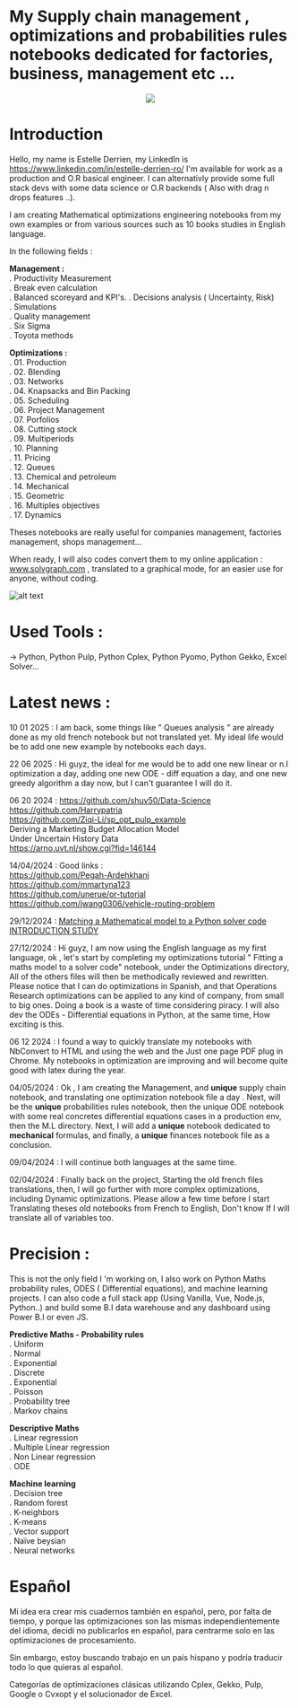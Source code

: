 # My Supply chain management , optimizations and probabilities rules notebooks dedicated for factories, business, management etc ...
<p align="center" >
  <img  src="https://github.com/estellederrien/python-data-science/blob/master/operationsresearch.png" >
</p>

# Introduction

Hello, my name is Estelle Derrien, my LinkedIn is https://www.linkedin.com/in/estelle-derrien-ro/
I'm available for work  as a production and O.R basical engineer. I can alternativly provide some full stack devs with some data science or O.R backends ( Also with drag n drops features ..).

I am creating Mathematical optimizations engineering notebooks from my own examples or from various sources such
as 10 books studies in English language.

In the following fields :

<b>Management :</b><br>
. Productivity Measurement<br>
. Break even calculation<br>
. Balanced scoreyard and KPI's.
. Decisions analysis ( Uncertainty, Risk)<br>
. Simulations<br>
. Quality management<br>
. Six Sigma<br>
. Toyota methods<br>


<b>Optimizations :</b><br>
. 01. Production<br>
. 02. Blending <br>
. 03. Networks <br>
. 04. Knapsacks and Bin Packing <br>
. 05. Scheduling <br>
. 06. Project Management<br>
. 07. Porfolios<br>
. 08. Cutting stock<br>
. 09. Multiperiods <br>
. 10. Planning<br>
. 11. Pricing<br>
. 12. Queues<br>
. 13. Chemical and petroleum<br>
. 14. Mechanical<br>
. 15. Geometric<br>
. 16. Multiples objectives<br>
. 17. Dynamics<br>

Theses notebooks are really useful for companies management, factories management, shops management...

When ready, I will also codes convert them to my online application : www.solvgraph.com , translated to a graphical mode, for an easier use for anyone, without coding.


![alt text](http://www.solvgraph.com/static/img/output-onlinepngtools.213abb5a.png)


# Used Tools :
-> Python, Python Pulp, Python Cplex, Python Pyomo, Python Gekko, Excel Solver...

# Latest news : 

10 01 2025 : I am back, some things like " Queues analysis " are already done as my old french notebook but not translated yet. My ideal life would be to add one new example by notebooks each days.

22 06 2025 : Hi guyz, the ideal for me would be to add one new linear or n.l optimization a day, adding one new ODE - diff equation a day, and one new greedy algorithm a day now, but I can't guarantee I will do it. 

06 20 2024 :
https://github.com/shuv50/Data-Science <br>
https://github.com/Harrypatria<br>
https://github.com/Ziqi-Li/sp_opt_pulp_example<br>
Deriving a Marketing Budget Allocation Model<br>
Under Uncertain History Data<br>
https://arno.uvt.nl/show.cgi?fid=146144<br>


14/04/2024 : Good links : <br>
https://github.com/Pegah-Ardehkhani <br>
https://github.com/mmartyna123<br>
https://github.com/unerue/or-tutorial<br>
https://github.com/jwang0306/vehicle-routing-problem<br>

29/12/2024 : [Matching a Mathematical model to a Python solver code INTRODUCTION STUDY](https://github.com/estellederrien/python-optimizations/blob/main/02.%20Optimizations/02.%20Linear%20combinatorial%20optimizations%20-%20Matching%20a%20mathematical%20model%20to%20a%20solver%20code.ipynb)


27/12/2024 : Hi guyz, I am now using the English language as my first language, ok , let's start by completing my optimizations tutorial " Fitting a maths model to a solver code" notebook, under the Optimizations directory, All of the others  files will then be methodically reviewed and rewritten. Please notice that I can do optimizations in Spanish, and that Operations Research optimizations can be applied to any kind of company, from small to big ones. Doing a book is a waste of time considering piracy. I will also dev the ODEs - Differential equations in Python, at the same time, How exciting is this.

06 12 2024 : I found a way to quickly translate my notebooks with NbConvert to HTML and using the web and the Just one page PDF plug in Chrome. My notebooks in optimization are improving and will become quite good with latex during the year.

04/05/2024 : Ok , I am creating the Management, and <b> unique </b> supply chain notebook, and translating one optimization notebook file a day . Next, will be the <b>unique</b> probabilities rules notebook, then the unique ODE notebook with some real concretes differential equations cases in a production env, then the M.L directory. Next, I will add a <b>unique</b> notebook dedicated to <b>mechanical</b> formulas, and finally, a <b>unique</b> finances notebook file as a conclusion.

09/04/2024 : I will continue both languages at the same time.

02/04/2024 : Finally back on the project, Starting the old french files translations, then, I will go further with more complex optimizations, including Dynamic optimizations. Please allow a few time before I start Translating theses old notebooks from French to English, Don't know If I will translate all of variables too.

# Precision :
This is not the only field I 'm working on, I also work on Python Maths probability rules, ODES ( Differential equations), and machine learning projects. I can also code a full stack app (Using Vanilla, Vue, Node.js,  Python..) and build some B.I data warehouse and any dashboard using Power B.I or even JS.

<b>Predictive Maths - Probability rules</b><br>
. Uniform<br>
. Normal<br>
. Exponential<br>
. Discrete<br>
. Exponential<br>
. Poisson<br>
. Probability tree<br>
. Markov chains

<b>Descriptive Maths</b><br>
. Linear regression<br>
. Multiple Linear regression<br>
. Non Linear regression <br>
. ODE<br>

<b>Machine learning</b><br>
. Decision tree<br>
. Random forest<br>
. K-neighbors <br>
. K-means<br>
. Vector support<br>
. Naïve beysian<br>
. Neural networks<br>



# Español

Mi idea era crear mis cuadernos también en español, pero, por falta de tiempo, y porque las optimizaciones son las mismas independientemente del idioma, decidí no publicarlos en español, para centrarme solo en las optimizaciones de procesamiento.

Sin embargo, estoy buscando trabajo en un país hispano y podría traducir todo lo que quieras al español.

Categorías de optimizaciones clásicas utilizando Cplex, Gekko, Pulp, Google o Cvxopt y el solucionador de Excel.



